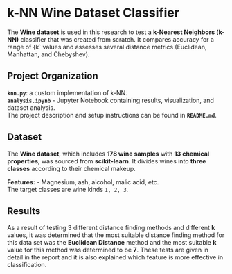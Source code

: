 # k-NN Wine Dataset Classifier  

 The **Wine dataset** is used in this research to test a **k-Nearest Neighbors (k-NN)** classifier that was created from scratch.  It compares accuracy for a range of {k` values and assesses several distance metrics (Euclidean, Manhattan, and Chebyshev).  

 ## Project Organization  
 **`knn.py`**: a custom implementation of k-NN.  
 **`analysis.ipynb`** - Jupyter Notebook containing results, visualization, and dataset analysis.  
 The project description and setup instructions can be found in **`README.md`**.  

 ## Dataset  
 The **Wine dataset**, which includes **178 wine samples** with **13 chemical properties**, was sourced from **scikit-learn**.  It divides wines into **three classes** according to their chemical makeup.  

 **Features:** - Magnesium, ash, alcohol, malic acid, etc.  
 The target classes are wine kinds `1, 2, 3`.  

 ## Results
 As a result of testing 3 different distance finding methods and different **k** values, it was determined that the most suitable distance finding method for this data set was the **Euclidean Distance** method and the most suitable **k** value for this method was determined to be **7**. These tests are given in detail in the report and it is also explained which feature is more effective in classification.

